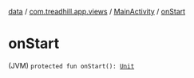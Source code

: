 [data](../../index.md) / [com.treadhill.app.views](../index.md) / [MainActivity](index.md) / [onStart](./on-start.md)

# onStart

(JVM) `protected fun onStart(): `[`Unit`](https://kotlinlang.org/api/latest/jvm/stdlib/kotlin/-unit/index.html)